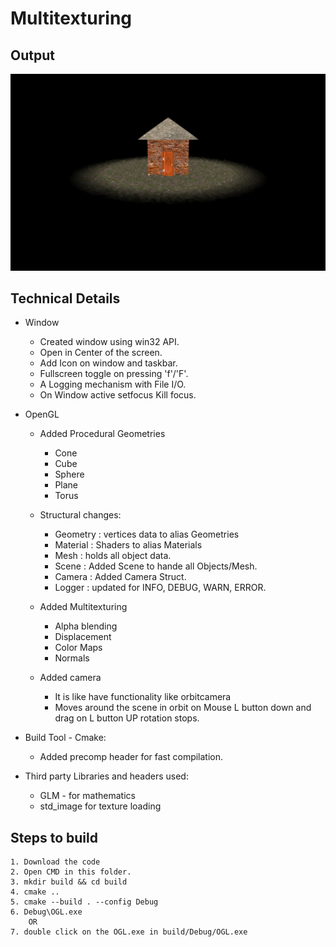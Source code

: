 # Multitexturing

## Output

![alt text](output1.png)

## Technical Details

- Window

  - Created window using win32 API.
  - Open in Center of the screen.
  - Add Icon on window and taskbar.
  - Fullscreen toggle on pressing 'f'/'F'.
  - A Logging mechanism with File I/O.
  - On Window active setfocus Kill focus.

- OpenGL

  - Added Procedural Geometries

    - Cone
    - Cube
    - Sphere
    - Plane
    - Torus

  - Structural changes:

    - Geometry : vertices data to alias Geometries
    - Material : Shaders to alias Materials
    - Mesh : holds all object data.
    - Scene : Added Scene to hande all Objects/Mesh.
    - Camera : Added Camera Struct.
    - Logger : updated for INFO, DEBUG, WARN, ERROR.

  - Added Multitexturing

    - Alpha blending
    - Displacement
    - Color Maps
    - Normals

  - Added camera
    - It is like have functionality like orbitcamera
    - Moves around the scene in orbit on Mouse L button down and drag on L button UP rotation stops.

- Build Tool - Cmake:

  - Added precomp header for fast compilation.

- Third party Libraries and headers used:
  - GLM - for mathematics
  - std_image for texture loading

## Steps to build

    1. Download the code
    2. Open CMD in this folder.
    3. mkdir build && cd build
    4. cmake ..
    5. cmake --build . --config Debug
    6. Debug\OGL.exe
        OR
    7. double click on the OGL.exe in build/Debug/OGL.exe
